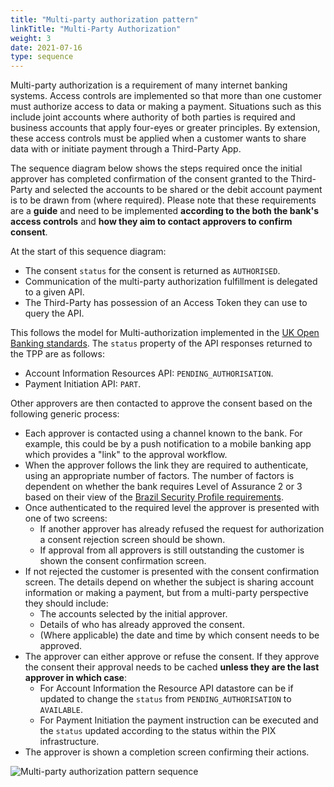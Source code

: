```yaml
---
title: "Multi-party authorization pattern"
linkTitle: "Multi-Party Authorization"
weight: 3
date: 2021-07-16
type: sequence
---
```


Multi-party authorization is a requirement of many internet banking systems. Access controls are implemented so that more than one customer must authorize access to data or making a payment. Situations such as this include joint accounts where authority of both parties is required and business accounts that apply four-eyes or greater principles. By extension, these access controls must be applied when a customer wants to share data with or initiate payment through a Third-Party App.

The sequence diagram below shows the steps required once the initial approver has completed confirmation of the consent granted to the Third-Party and selected the accounts to be shared or the debit account payment is to be drawn from (where required). Please note that these requirements are a **guide** and need to be implemented **according to the both the bank's access controls** and **how they aim to contact approvers to confirm consent**.

At the start of this sequence diagram:

* The consent `status` for the consent is returned as `AUTHORISED`.
* Communication of the multi-party authorization fulfillment is delegated to a given API.
* The Third-Party has possession of an Access Token they can use to query the API.

This follows the model for Multi-authorization implemented in the [UK Open Banking standards](https://openbankinguk.github.io/read-write-api-site3/v3.1.8/profiles/payment-initiation-api-profile.html#multiple-authorisation). The `status` property of the API responses returned to the TPP are as follows:

* Account Information Resources API: `PENDING_AUTHORISATION`.
* Payment Initiation API: `PART`.

Other approvers are then contacted to approve the consent based on the following generic process:

* Each approver is contacted using a channel known to the bank. For example, this could be by a push notification to a mobile banking app which provides a "link" to the approval workflow.
* When the approver follows the link they are required to authenticate, using an appropriate number of factors. The number of factors is dependent on whether the bank requires Level of Assurance 2 or 3 based on their view of the [Brazil Security Profile requirements](https://openbanking-brasil.github.io/specs-seguranca/open-banking-brasil-financial-api-1_ID2.html#section-5.2.2.4).
* Once authenticated to the required level the approver is presented with one of two screens:
    * If another approver has already refused the request for authorization a consent rejection screen should be shown.
    * If approval from all approvers is still outstanding the customer is shown the consent confirmation screen.
* If not rejected the customer is presented with the consent confirmation screen. The details depend on whether the subject is sharing account information or making a payment, but from a multi-party perspective they should include:
    * The accounts selected by the initial approver.
    * Details of who has already approved the consent.
    * (Where applicable) the date and time by which consent needs to be approved.
* The approver can either approve or refuse the consent. If they approve the consent their approval needs to be cached **unless they are the last approver in which case**:
    * For Account Information the Resource API datastore can be if updated to change the `status` from `PENDING_AUTHORISATION` to `AVAILABLE`.
    * For Payment Initiation the payment instruction can be executed and the `status` updated according to the status within the PIX infrastructure.
* The approver is shown a completion screen confirming their actions.

![Multi-party authorization pattern sequence](/Images/Multi_Authorization_Pattern.svg)